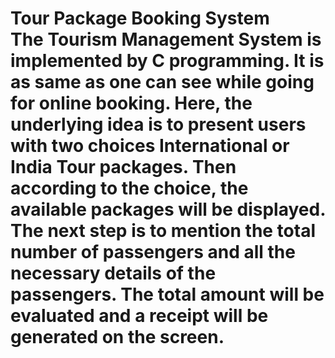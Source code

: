 #  Tour Package Booking System</br>The Tourism Management System is implemented by C programming. It is as same as one can see while going for online booking. Here, the underlying idea is to present users with two choices International or India Tour packages. Then according to the choice, the available packages will be displayed. The next step is to mention the total number of passengers and all the necessary details of the passengers. The total amount will be evaluated and a receipt will be generated on the screen.
